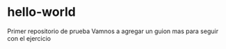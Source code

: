 # hello-world
Primer repositorio de prueba
Vamnos a agregar un guion mas  para seguir con el ejercicio
